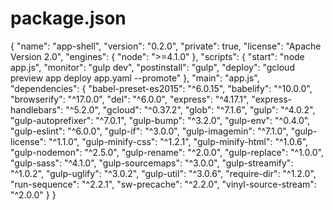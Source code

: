 # package.json

{
    "name": "app-shell",
    "version": "0.2.0",
    "private": true,
    "license": "Apache Version 2.0",
    "engines": {
      "node": ">=4.1.0"
    },
    "scripts": {
      "start": "node app.js",
      "monitor": "gulp dev",
      "postinstall": "gulp",
      "deploy": "gcloud preview app deploy app.yaml --promote"
    },
    "main": "app.js",
    "dependencies": {
      "babel-preset-es2015": "^6.0.15",
      "babelify": "^10.0.0",
      "browserify": "^17.0.0",
      "del": "^6.0.0",
      "express": "^4.17.1",
      "express-handlebars": "^5.2.0",
      "gcloud": "^0.37.2",
      "glob": "^7.1.6",
      "gulp": "^4.0.2",
      "gulp-autoprefixer": "^7.0.1",
      "gulp-bump": "^3.2.0",
      "gulp-env": "^0.4.0",
      "gulp-eslint": "^6.0.0",
      "gulp-if": "^3.0.0",
      "gulp-imagemin": "^7.1.0",
      "gulp-license": "^1.1.0",
      "gulp-minify-css": "^1.2.1",
      "gulp-minify-html": "^1.0.6",
      "gulp-nodemon": "^2.5.0",
      "gulp-rename": "^2.0.0",
      "gulp-replace": "^1.0.0",
      "gulp-sass": "^4.1.0",
      "gulp-sourcemaps": "^3.0.0",
      "gulp-streamify": "^1.0.2",
      "gulp-uglify": "^3.0.2",
      "gulp-util": "^3.0.6",
      "require-dir": "^1.2.0",
      "run-sequence": "^2.2.1",
      "sw-precache": "^2.2.0",
      "vinyl-source-stream": "^2.0.0"
    }
  }

